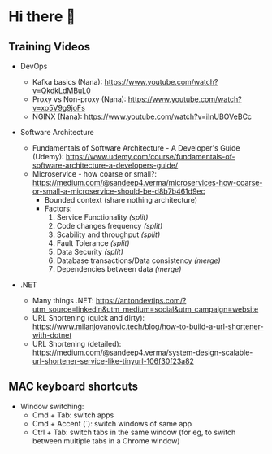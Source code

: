 # Hi there 👋

<!--
**savcha1/savcha1** is a ✨ _special_ ✨ repository because its `README.md` (this file) appears on your GitHub profile.

Here are some ideas to get you started:

- 🔭 I’m currently working on ...
- 🌱 I’m currently learning ...
- 👯 I’m looking to collaborate on ...
- 🤔 I’m looking for help with ...
- 💬 Ask me about ...
- 📫 How to reach me: ...
- 😄 Pronouns: ...
- ⚡ Fun fact: ...
-->

## Training Videos
- DevOps
  - Kafka basics (Nana): https://www.youtube.com/watch?v=QkdkLdMBuL0
  - Proxy vs Non-proxy (Nana): https://www.youtube.com/watch?v=xo5V9g9joFs
  - NGINX (Nana): https://www.youtube.com/watch?v=iInUBOVeBCc
 
- Software Architecture
  - Fundamentals of Software Architecture - A Developer's Guide (Udemy): https://www.udemy.com/course/fundamentals-of-software-architecture-a-developers-guide/
  - Microservice - how coarse or small?: https://medium.com/@sandeep4.verma/microservices-how-coarse-or-small-a-microservice-should-be-d8b7b461d9ec
    - Bounded context (share nothing architecture)
    - Factors:
      1. Service Functionality _(split)_
      2. Code changes frequency _(split)_
      3. Scability and throughput _(split)_
      4. Fault Tolerance _(split)_
      5. Data Security _(split)_
      6. Database transactions/Data consistency _(merge)_
      7. Dependencies between data _(merge)_
        
 
- .NET
  - Many things .NET: https://antondevtips.com/?utm_source=linkedin&utm_medium=social&utm_campaign=website
  - URL Shortening (quick and dirty): https://www.milanjovanovic.tech/blog/how-to-build-a-url-shortener-with-dotnet
  - URL Shortening (detailed): https://medium.com/@sandeep4.verma/system-design-scalable-url-shortener-service-like-tinyurl-106f30f23a82


  
## MAC keyboard shortcuts
- Window switching:
  - Cmd + Tab: switch apps
  - Cmd + Accent (`): switch windows of same app
  - Ctrl + Tab: switch tabs in the same window (for eg, to switch between multiple tabs in a Chrome window)
  
     
